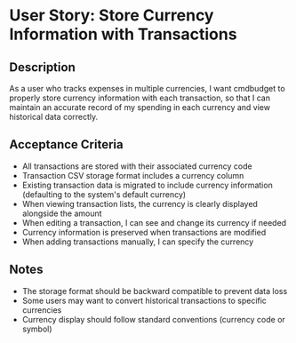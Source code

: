 # User Story: Store Currency Information with Transactions

<!-- AI generated and maintained by Claude 3.7 Sonnet -->

## Description
As a user who tracks expenses in multiple currencies, I want cmdbudget to properly store currency information with each transaction, so that I can maintain an accurate record of my spending in each currency and view historical data correctly.

## Acceptance Criteria
- All transactions are stored with their associated currency code
- Transaction CSV storage format includes a currency column
- Existing transaction data is migrated to include currency information (defaulting to the system's default currency)
- When viewing transaction lists, the currency is clearly displayed alongside the amount
- When editing a transaction, I can see and change its currency if needed
- Currency information is preserved when transactions are modified
- When adding transactions manually, I can specify the currency

## Notes
- The storage format should be backward compatible to prevent data loss
- Some users may want to convert historical transactions to specific currencies
- Currency display should follow standard conventions (currency code or symbol) 